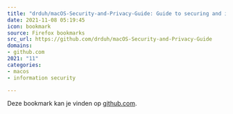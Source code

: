 ```yaml
---
title: "drduh/macOS-Security-and-Privacy-Guide: Guide to securing and improving privacy on macOS"
date: 2021-11-08 05:19:45
icon: bookmark
source: Firefox bookmarks
src_url: https://github.com/drduh/macOS-Security-and-Privacy-Guide
domains:
- github.com
2021: "11"
categories:
- macos
- information security

---
```

Deze bookmark kan je vinden op [github.com](https://github.com/drduh/macOS-Security-and-Privacy-Guide).
